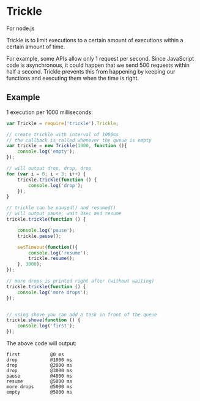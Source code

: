 Trickle
=======

For node.js

Trickle is to limit executions to a certain amount of executions within
a certain amount of time. 

For example, some APIs allow only 1 request per second. Since JavaScript
code is asynchronous, it could happen that we send 500 requests within
half a second. Trickle prevents this from happening by keeping our
functions and executing them when the time is right.

Example
-------

1 execution per 1000 milliseconds:

```javascript
var Trickle = require('trickle').Trickle;

// create trickle with interval of 1000ms
// the callback is called whenever the queue is empty
var trickle = new Trickle(1000, function (){
	console.log('empty');
});

// will output drop, drop, drop
for (var i = 0; i < 3; i++) {
	trickle.trickle(function () {
		console.log('drop');
	});
}

// trickle can be paused() and resumed()
// will output pause, wait 3sec and resume
trickle.trickle(function () {

	console.log('pause');
	trickle.pause();

	setTimeout(function(){
		console.log('resume');
		trickle.resume();
	}, 3000);
});

// more drops is printed right after (without waiting)
trickle.trickle(function () {
	console.log('more drops');
});


// using shove you can add a task in front of the queue
trickle.shove(function () {
	console.log('first');
});

```

The above code will output: 

```
first			@0 ms
drop			@1000 ms
drop			@2000 ms
drop			@3000 ms
pause			@4000 ms
resume			@5000 ms
more drops		@5000 ms
empty			@5000 ms

```


